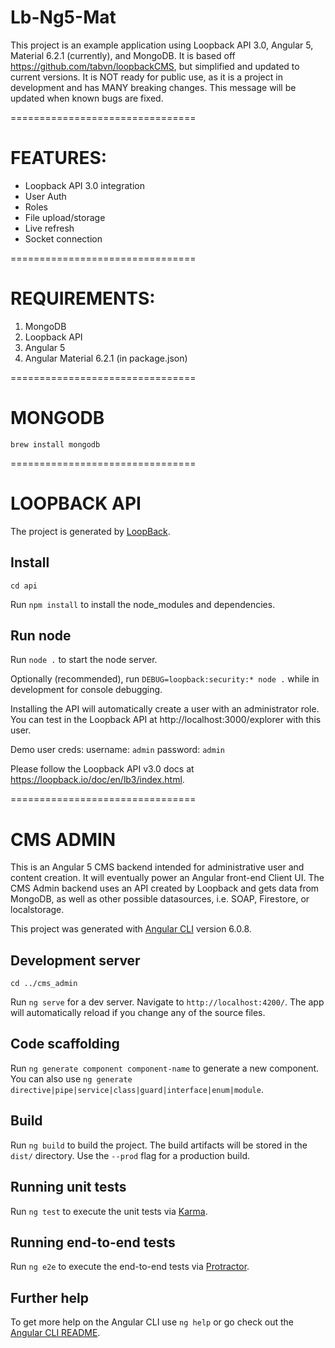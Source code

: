 # Lb-Ng5-Mat

This project is an example application using Loopback API 3.0, Angular 5, Material 6.2.1 (currently), and MongoDB. It is based off https://github.com/tabvn/loopbackCMS, but simplified and updated to current versions. It is NOT ready for public use, as it is a project in development and has MANY breaking changes. This message will be updated when known bugs are fixed.

================================

# FEATURES:
* Loopback API 3.0 integration
* User Auth
* Roles
* File upload/storage
* Live refresh
* Socket connection

================================

# REQUIREMENTS:
1. MongoDB
2. Loopback API
3. Angular 5
4. Angular Material 6.2.1 (in package.json)

================================

# MONGODB

`brew install mongodb`

================================

# LOOPBACK API

The project is generated by [LoopBack](http://loopback.io).

## Install

`cd api`

Run `npm install` to install the node_modules and dependencies.

## Run node

Run `node .` to start the node server.

Optionally (recommended),  run `DEBUG=loopback:security:* node .` while in development for console debugging.

Installing the API will automatically create a user with an administrator role. You can test in the Loopback API at http://localhost:3000/explorer with this user.

Demo user creds:
username: `admin`
password: `admin`

Please follow the Loopback API v3.0 docs at https://loopback.io/doc/en/lb3/index.html.

================================


# CMS ADMIN

This is an Angular 5 CMS backend intended for administrative user and content creation. It will eventually power an Angular front-end Client UI. The CMS Admin backend uses an API created by Loopback and gets data from MongoDB, as well as other possible datasources, i.e. SOAP, Firestore, or localstorage.

This project was generated with [Angular CLI](https://github.com/angular/angular-cli) version 6.0.8.

## Development server

`cd ../cms_admin`

Run `ng serve` for a dev server. Navigate to `http://localhost:4200/`. The app will automatically reload if you change any of the source files.

## Code scaffolding

Run `ng generate component component-name` to generate a new component. You can also use `ng generate directive|pipe|service|class|guard|interface|enum|module`.

## Build

Run `ng build` to build the project. The build artifacts will be stored in the `dist/` directory. Use the `--prod` flag for a production build.

## Running unit tests

Run `ng test` to execute the unit tests via [Karma](https://karma-runner.github.io).

## Running end-to-end tests

Run `ng e2e` to execute the end-to-end tests via [Protractor](http://www.protractortest.org/).

## Further help

To get more help on the Angular CLI use `ng help` or go check out the [Angular CLI README](https://github.com/angular/angular-cli/blob/master/README.md).
